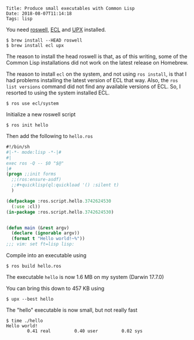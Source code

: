     Title: Produce small executables with Common Lisp
    Date: 2018-08-07T11:14:18
    Tags: lisp

You need [roswell](https://github.com/roswell/roswell),
[ECL](https://common-lisp.net/project/ecl/) and [UPX](https://upx.github.io/)
installed. 

    $ brew install --HEAD roswell
    $ brew install ecl upx
    
The reason to install the head roswell is that, as of this writing, some of
the Common Lisp installations did not work on the latest release on Homebrew.
    
The reason to install `ecl` on the system, and not using `ros install`, is that
I had problems installing the latest version of ECL that way. Also, the `ros
list versions` command did not find any available versions of ECL. So, I
resorted to using the system installed ECL.

    $ ros use ecl/system

<!-- more -->

Initialize a new roswell script

    $ ros init hello

Then add the following to `hello.ros`

```lisp
#!/bin/sh
#|-*- mode:lisp -*-|#
#|
exec ros -Q -- $0 "$@"
|#
(progn ;;init forms
  ;;(ros:ensure-asdf)
  ;;#+quicklisp(ql:quickload '() :silent t)
  )

(defpackage :ros.script.hello.3742624530
  (:use :cl))
(in-package :ros.script.hello.3742624530)


(defun main (&rest argv)
  (declare (ignorable argv))
  (format t "Hello world!~%"))
;;; vim: set ft=lisp lisp:
```

Compile into an executable using

    $ ros build hello.ros

The executable `hello` is now 1.6 MB on my system (Darwin 17.7.0)

You can bring this down to 457 KB using

    $ upx --best hello

The "hello" executable is now small, but not really fast

    $ time ./hello
    Hello world!
            0.41 real         0.40 user         0.02 sys
